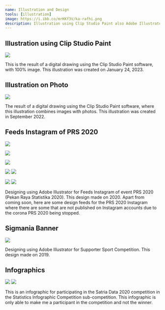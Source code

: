 ```yaml
---
name: Illustration and Design
tools: [illustration]
image: https://i.ibb.co/mrKKf3V/ka-rafhi.png
description: Illustration using Clip Studio Paint also Adobe Illustrator
---
```

## Illustration using Clip Studio Paint 

![](https://i.ibb.co/mrKKf3V/ka-rafhi.png)



This is the result of a digital drawing using the Clip Studio Paint software, with 100% image.
This illustration was created on January 24, 2023.

## Illustration on Photo

![](https://i.ibb.co/7vh77SR/Whats-App-Image-2022-09-23-at-15-42-47-2.png)



The result of a digital drawing using the Clip Studio Paint software, where this illustration combines images with photos.
This illustration was created in September 2022.


## Feeds Instagram of PRS 2020

![](https://i.ibb.co/X36j8vX/5-last.jpg)


![](https://i.ibb.co/M1GYcdX/4-atas.jpg)

![](https://i.ibb.co/JyRBHyR/4-bawah.jpg)


![](https://i.ibb.co/cgk8Lz8/3-atas.jpg)
![](https://i.ibb.co/RBNVGzT/3-bawah.jpg)


![](https://i.ibb.co/c302Vcb/2-atas.jpg)
![](https://i.ibb.co/hsC2xWV/2-bawah.jpg)


Designing using Adobe Illustrator for Feeds Instagram of event PRS 2020 (Pekan Raya Statistika 2020).
This design made on 2020.
Apart from coming soon, here are some design feeds for the PRS 2020 Instagram where there are some that are not published on Instagram accounts due to the corona PRS 2020 being stopped.

## Sigmania Banner

![](https://i.ibb.co/Lx0hZ7j/support-1-1.png)


Designing using Adobe Illustrator for Supporter Sport Competition.
This design made on 2019.


## Infographics

![](https://i.ibb.co/7V8CRSt/infografis-bayi-1-1.png)
![](https://i.ibb.co/0r7d1cY/infografis-dbd.jpg)


This is an infographic for participating in the Satria Data 2020 competition in the Statistics Infographic Competition sub-competition. This infographic is only able to make me a participant in the competition and not the winner.
